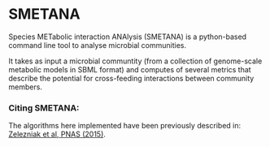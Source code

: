 # SMETANA

Species METabolic interaction ANAlysis (SMETANA) is a python-based command line tool to analyse microbial communities. 

It takes as input a microbial communtity (from a collection of genome-scale metabolic models in SBML format) and computes of several metrics that describe the potential for cross-feeding interactions between community members. 

### Citing SMETANA:

The algorithms here implemented have been previously described in: [Zelezniak et al, PNAS (2015)](http://www.pnas.org/content/112/20/6449.short).
